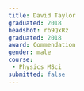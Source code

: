 ```yaml
---
title: David Taylor
graduated: 2018
headshot: rb9QxRz
graduated: 2018
award: Commendation
gender: male
course:
 - Physics MSci
submitted: false
---
```


